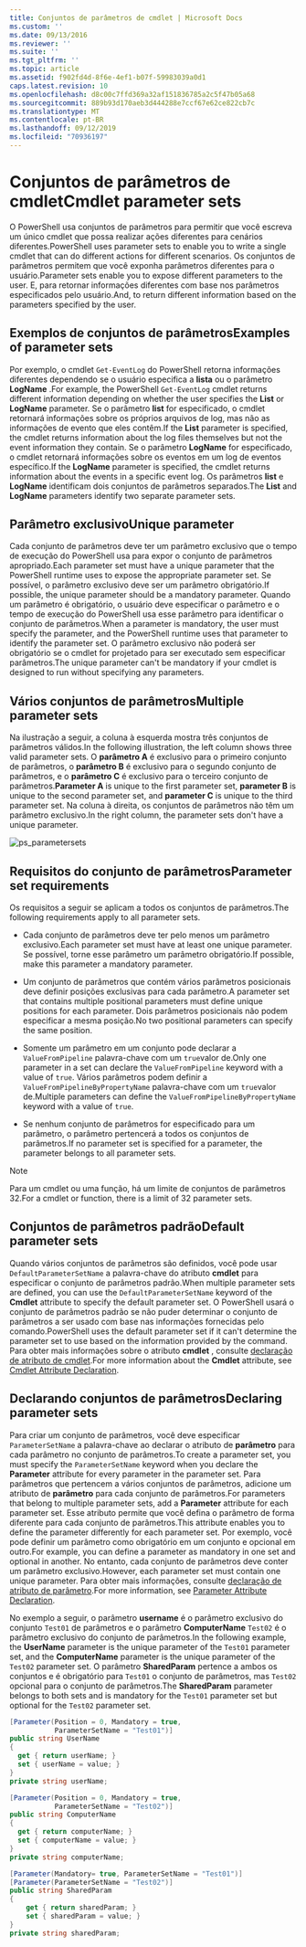 ```yaml
---
title: Conjuntos de parâmetros de cmdlet | Microsoft Docs
ms.custom: ''
ms.date: 09/13/2016
ms.reviewer: ''
ms.suite: ''
ms.tgt_pltfrm: ''
ms.topic: article
ms.assetid: f902fd4d-8f6e-4ef1-b07f-59983039a0d1
caps.latest.revision: 10
ms.openlocfilehash: d8c00c7ffd369a32af151836785a2c5f47b05a68
ms.sourcegitcommit: 889b93d170aeb3d444288e7ccf67e62ce822cb7c
ms.translationtype: MT
ms.contentlocale: pt-BR
ms.lasthandoff: 09/12/2019
ms.locfileid: "70936197"
---
```

# <a name="cmdlet-parameter-sets"></a><span data-ttu-id="6590c-102">Conjuntos de parâmetros de cmdlet</span><span class="sxs-lookup"><span data-stu-id="6590c-102">Cmdlet parameter sets</span></span>

<span data-ttu-id="6590c-103">O PowerShell usa conjuntos de parâmetros para permitir que você escreva um único cmdlet que possa realizar ações diferentes para cenários diferentes.</span><span class="sxs-lookup"><span data-stu-id="6590c-103">PowerShell uses parameter sets to enable you to write a single cmdlet that can do different actions for different scenarios.</span></span> <span data-ttu-id="6590c-104">Os conjuntos de parâmetros permitem que você exponha parâmetros diferentes para o usuário.</span><span class="sxs-lookup"><span data-stu-id="6590c-104">Parameter sets enable you to expose different parameters to the user.</span></span> <span data-ttu-id="6590c-105">E, para retornar informações diferentes com base nos parâmetros especificados pelo usuário.</span><span class="sxs-lookup"><span data-stu-id="6590c-105">And, to return different information based on the parameters specified by the user.</span></span>

## <a name="examples-of-parameter-sets"></a><span data-ttu-id="6590c-106">Exemplos de conjuntos de parâmetros</span><span class="sxs-lookup"><span data-stu-id="6590c-106">Examples of parameter sets</span></span>

<span data-ttu-id="6590c-107">Por exemplo, o cmdlet `Get-EventLog` do PowerShell retorna informações diferentes dependendo se o usuário especifica a **lista** ou o parâmetro **LogName** .</span><span class="sxs-lookup"><span data-stu-id="6590c-107">For example, the PowerShell `Get-EventLog` cmdlet returns different information depending on whether the user specifies the **List** or **LogName** parameter.</span></span> <span data-ttu-id="6590c-108">Se o parâmetro **list** for especificado, o cmdlet retornará informações sobre os próprios arquivos de log, mas não as informações de evento que eles contêm.</span><span class="sxs-lookup"><span data-stu-id="6590c-108">If the **List** parameter is specified, the cmdlet returns information about the log files themselves but not the event information they contain.</span></span> <span data-ttu-id="6590c-109">Se o parâmetro **LogName** for especificado, o cmdlet retornará informações sobre os eventos em um log de eventos específico.</span><span class="sxs-lookup"><span data-stu-id="6590c-109">If the **LogName** parameter is specified, the cmdlet returns information about the events in a specific event log.</span></span> <span data-ttu-id="6590c-110">Os parâmetros **list** e **LogName** identificam dois conjuntos de parâmetros separados.</span><span class="sxs-lookup"><span data-stu-id="6590c-110">The **List** and **LogName** parameters identify two separate parameter sets.</span></span>

## <a name="unique-parameter"></a><span data-ttu-id="6590c-111">Parâmetro exclusivo</span><span class="sxs-lookup"><span data-stu-id="6590c-111">Unique parameter</span></span>

<span data-ttu-id="6590c-112">Cada conjunto de parâmetros deve ter um parâmetro exclusivo que o tempo de execução do PowerShell usa para expor o conjunto de parâmetros apropriado.</span><span class="sxs-lookup"><span data-stu-id="6590c-112">Each parameter set must have a unique parameter that the PowerShell runtime uses to expose the appropriate parameter set.</span></span> <span data-ttu-id="6590c-113">Se possível, o parâmetro exclusivo deve ser um parâmetro obrigatório.</span><span class="sxs-lookup"><span data-stu-id="6590c-113">If possible, the unique parameter should be a mandatory parameter.</span></span> <span data-ttu-id="6590c-114">Quando um parâmetro é obrigatório, o usuário deve especificar o parâmetro e o tempo de execução do PowerShell usa esse parâmetro para identificar o conjunto de parâmetros.</span><span class="sxs-lookup"><span data-stu-id="6590c-114">When a parameter is mandatory, the user must specify the parameter, and the PowerShell runtime uses that parameter to identify the parameter set.</span></span> <span data-ttu-id="6590c-115">O parâmetro exclusivo não poderá ser obrigatório se o cmdlet for projetado para ser executado sem especificar parâmetros.</span><span class="sxs-lookup"><span data-stu-id="6590c-115">The unique parameter can't be mandatory if your cmdlet is designed to run without specifying any parameters.</span></span>

## <a name="multiple-parameter-sets"></a><span data-ttu-id="6590c-116">Vários conjuntos de parâmetros</span><span class="sxs-lookup"><span data-stu-id="6590c-116">Multiple parameter sets</span></span>

<span data-ttu-id="6590c-117">Na ilustração a seguir, a coluna à esquerda mostra três conjuntos de parâmetros válidos.</span><span class="sxs-lookup"><span data-stu-id="6590c-117">In the following illustration, the left column shows three valid parameter sets.</span></span> <span data-ttu-id="6590c-118">O **parâmetro A** é exclusivo para o primeiro conjunto de parâmetros, o **parâmetro B** é exclusivo para o segundo conjunto de parâmetros, e o **parâmetro C** é exclusivo para o terceiro conjunto de parâmetros.</span><span class="sxs-lookup"><span data-stu-id="6590c-118">**Parameter A** is unique to the first parameter set, **parameter B** is unique to the second parameter set, and **parameter C** is unique to the third parameter set.</span></span> <span data-ttu-id="6590c-119">Na coluna à direita, os conjuntos de parâmetros não têm um parâmetro exclusivo.</span><span class="sxs-lookup"><span data-stu-id="6590c-119">In the right column, the parameter sets don't have a unique parameter.</span></span>

![ps_parametersets](../media/ps-parametersets.gif)

## <a name="parameter-set-requirements"></a><span data-ttu-id="6590c-121">Requisitos do conjunto de parâmetros</span><span class="sxs-lookup"><span data-stu-id="6590c-121">Parameter set requirements</span></span>

<span data-ttu-id="6590c-122">Os requisitos a seguir se aplicam a todos os conjuntos de parâmetros.</span><span class="sxs-lookup"><span data-stu-id="6590c-122">The following requirements apply to all parameter sets.</span></span>

- <span data-ttu-id="6590c-123">Cada conjunto de parâmetros deve ter pelo menos um parâmetro exclusivo.</span><span class="sxs-lookup"><span data-stu-id="6590c-123">Each parameter set must have at least one unique parameter.</span></span> <span data-ttu-id="6590c-124">Se possível, torne esse parâmetro um parâmetro obrigatório.</span><span class="sxs-lookup"><span data-stu-id="6590c-124">If possible, make this parameter a mandatory parameter.</span></span>

- <span data-ttu-id="6590c-125">Um conjunto de parâmetros que contém vários parâmetros posicionais deve definir posições exclusivas para cada parâmetro.</span><span class="sxs-lookup"><span data-stu-id="6590c-125">A parameter set that contains multiple positional parameters must define unique positions for each parameter.</span></span> <span data-ttu-id="6590c-126">Dois parâmetros posicionais não podem especificar a mesma posição.</span><span class="sxs-lookup"><span data-stu-id="6590c-126">No two positional parameters can specify the same position.</span></span>

- <span data-ttu-id="6590c-127">Somente um parâmetro em um conjunto pode declarar a `ValueFromPipeline` palavra-chave com um `true`valor de.</span><span class="sxs-lookup"><span data-stu-id="6590c-127">Only one parameter in a set can declare the `ValueFromPipeline` keyword with a value of `true`.</span></span>
  <span data-ttu-id="6590c-128">Vários parâmetros podem definir a `ValueFromPipelineByPropertyName` palavra-chave com um `true`valor de.</span><span class="sxs-lookup"><span data-stu-id="6590c-128">Multiple parameters can define the `ValueFromPipelineByPropertyName` keyword with a value of `true`.</span></span>

- <span data-ttu-id="6590c-129">Se nenhum conjunto de parâmetros for especificado para um parâmetro, o parâmetro pertencerá a todos os conjuntos de parâmetros.</span><span class="sxs-lookup"><span data-stu-id="6590c-129">If no parameter set is specified for a parameter, the parameter belongs to all parameter sets.</span></span>

> [!NOTE]
> <span data-ttu-id="6590c-130">Para um cmdlet ou uma função, há um limite de conjuntos de parâmetros 32.</span><span class="sxs-lookup"><span data-stu-id="6590c-130">For a cmdlet or function, there is a limit of 32 parameter sets.</span></span>

## <a name="default-parameter-sets"></a><span data-ttu-id="6590c-131">Conjuntos de parâmetros padrão</span><span class="sxs-lookup"><span data-stu-id="6590c-131">Default parameter sets</span></span>

<span data-ttu-id="6590c-132">Quando vários conjuntos de parâmetros são definidos, você pode usar `DefaultParameterSetName` a palavra-chave do atributo **cmdlet** para especificar o conjunto de parâmetros padrão.</span><span class="sxs-lookup"><span data-stu-id="6590c-132">When multiple parameter sets are defined, you can use the `DefaultParameterSetName` keyword of the **Cmdlet** attribute to specify the default parameter set.</span></span> <span data-ttu-id="6590c-133">O PowerShell usará o conjunto de parâmetros padrão se não puder determinar o conjunto de parâmetros a ser usado com base nas informações fornecidas pelo comando.</span><span class="sxs-lookup"><span data-stu-id="6590c-133">PowerShell uses the default parameter set if it can't determine the parameter set to use based on the information provided by the command.</span></span> <span data-ttu-id="6590c-134">Para obter mais informações sobre o atributo **cmdlet** , consulte [declaração de atributo de cmdlet](./cmdlet-attribute-declaration.md).</span><span class="sxs-lookup"><span data-stu-id="6590c-134">For more information about the **Cmdlet** attribute, see [Cmdlet Attribute Declaration](./cmdlet-attribute-declaration.md).</span></span>

## <a name="declaring-parameter-sets"></a><span data-ttu-id="6590c-135">Declarando conjuntos de parâmetros</span><span class="sxs-lookup"><span data-stu-id="6590c-135">Declaring parameter sets</span></span>

<span data-ttu-id="6590c-136">Para criar um conjunto de parâmetros, você deve especificar `ParameterSetName` a palavra-chave ao declarar o atributo de **parâmetro** para cada parâmetro no conjunto de parâmetros.</span><span class="sxs-lookup"><span data-stu-id="6590c-136">To create a parameter set, you must specify the `ParameterSetName` keyword when you declare the **Parameter** attribute for every parameter in the parameter set.</span></span> <span data-ttu-id="6590c-137">Para parâmetros que pertencem a vários conjuntos de parâmetros, adicione um atributo de **parâmetro** para cada conjunto de parâmetros.</span><span class="sxs-lookup"><span data-stu-id="6590c-137">For parameters that belong to multiple parameter sets, add a **Parameter** attribute for each parameter set.</span></span> <span data-ttu-id="6590c-138">Esse atributo permite que você defina o parâmetro de forma diferente para cada conjunto de parâmetros.</span><span class="sxs-lookup"><span data-stu-id="6590c-138">This attribute enables you to define the parameter differently for each parameter set.</span></span> <span data-ttu-id="6590c-139">Por exemplo, você pode definir um parâmetro como obrigatório em um conjunto e opcional em outro.</span><span class="sxs-lookup"><span data-stu-id="6590c-139">For example, you can define a parameter as mandatory in one set and optional in another.</span></span> <span data-ttu-id="6590c-140">No entanto, cada conjunto de parâmetros deve conter um parâmetro exclusivo.</span><span class="sxs-lookup"><span data-stu-id="6590c-140">However, each parameter set must contain one unique parameter.</span></span> <span data-ttu-id="6590c-141">Para obter mais informações, consulte [declaração de atributo de parâmetro](parameter-attribute-declaration.md).</span><span class="sxs-lookup"><span data-stu-id="6590c-141">For more information, see [Parameter Attribute Declaration](parameter-attribute-declaration.md).</span></span>

<span data-ttu-id="6590c-142">No exemplo a seguir, o parâmetro **username** é o parâmetro exclusivo do conjunto `Test01` de parâmetros e o parâmetro **ComputerName** `Test02` é o parâmetro exclusivo do conjunto de parâmetros.</span><span class="sxs-lookup"><span data-stu-id="6590c-142">In the following example, the **UserName** parameter is the unique parameter of the `Test01` parameter set, and the **ComputerName** parameter is the unique parameter of the `Test02` parameter set.</span></span> <span data-ttu-id="6590c-143">O parâmetro **SharedParam** pertence a ambos os conjuntos e é obrigatório para `Test01` o conjunto de parâmetros, mas `Test02` opcional para o conjunto de parâmetros.</span><span class="sxs-lookup"><span data-stu-id="6590c-143">The **SharedParam** parameter belongs to both sets and is mandatory for the `Test01` parameter set but optional for the `Test02` parameter set.</span></span>

```csharp
[Parameter(Position = 0, Mandatory = true,
           ParameterSetName = "Test01")]
public string UserName
{
  get { return userName; }
  set { userName = value; }
}
private string userName;

[Parameter(Position = 0, Mandatory = true,
           ParameterSetName = "Test02")]
public string ComputerName
{
  get { return computerName; }
  set { computerName = value; }
}
private string computerName;

[Parameter(Mandatory= true, ParameterSetName = "Test01")]
[Parameter(ParameterSetName = "Test02")]
public string SharedParam
{
    get { return sharedParam; }
    set { sharedParam = value; }
}
private string sharedParam;
```

